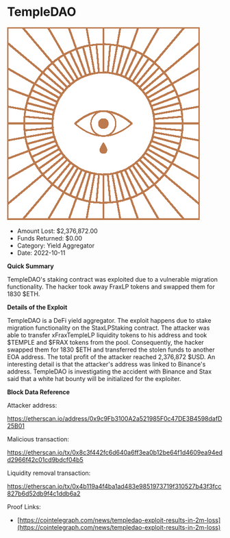 # TempleDAO
![TempleDAO](/rektimages/TempleDAO.png)
- Amount Lost: $2,376,872.00
- Funds Returned: $0.00
- Category: Yield Aggregator
- Date: 2022-10-11

**Quick Summary**

TempleDAO's staking contract was exploited due to a vulnerable migration functionality. The hacker took away FraxLP tokens and swapped them for 1830 $ETH.

  


 **Details of the Exploit**

TempleDAO is a DeFi yield aggregator. The exploit happens due to stake migration functionality on the StaxLPStaking contract. The attacker was able to transfer xFraxTempleLP liquidity tokens to his address and took $TEMPLE and $FRAX tokens from the pool. Consequently, the hacker swapped them for 1830 $ETH and transferred the stolen funds to another EOA address. The total profit of the attacker reached 2,376,872 $USD. An interesting detail is that the attacker's address was linked to Binance's address. TempleDAO is investigating the accident with Binance and Stax said that a white hat bounty will be initialized for the exploiter.

  


 **Block Data Reference**

Attacker address:

https://etherscan.io/address/0x9c9Fb3100A2a521985F0c47DE3B4598dafD25B01

  


Malicious transaction:

https://etherscan.io/tx/0x8c3f442fc6d640a6ff3ea0b12be64f1d4609ea94edd2966f42c01cd9bdcf04b5

  


Liquidity removal transaction:

https://etherscan.io/tx/0x4b119a4f4ba1ad483e9851973719f310527b43f3fcc827b6d52db9f4c1ddb6a2


Proof Links:
- [https://cointelegraph.com/news/templedao-exploit-results-in-2m-loss](https://cointelegraph.com/news/templedao-exploit-results-in-2m-loss)


